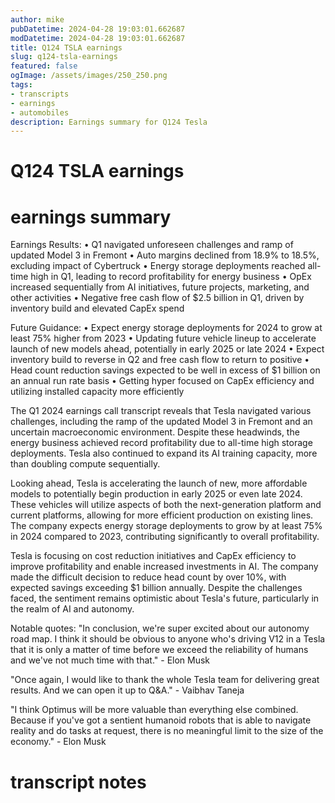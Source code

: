 ```yaml
---
author: mike
pubDatetime: 2024-04-28 19:03:01.662687
modDatetime: 2024-04-28 19:03:01.662687
title: Q124 TSLA earnings
slug: q124-tsla-earnings
featured: false
ogImage: /assets/images/250_250.png
tags:
- transcripts
- earnings
- automobiles
description: Earnings summary for Q124 Tesla
---
```

# Q124 TSLA earnings

# earnings summary
Earnings Results:
• Q1 navigated unforeseen challenges and ramp of updated Model 3 in Fremont
• Auto margins declined from 18.9% to 18.5%, excluding impact of Cybertruck
• Energy storage deployments reached all-time high in Q1, leading to record profitability for energy business
• OpEx increased sequentially from AI initiatives, future projects, marketing, and other activities
• Negative free cash flow of $2.5 billion in Q1, driven by inventory build and elevated CapEx spend

Future Guidance:
• Expect energy storage deployments for 2024 to grow at least 75% higher from 2023
• Updating future vehicle lineup to accelerate launch of new models ahead, potentially in early 2025 or late 2024
• Expect inventory build to reverse in Q2 and free cash flow to return to positive
• Head count reduction savings expected to be well in excess of $1 billion on an annual run rate basis
• Getting hyper focused on CapEx efficiency and utilizing installed capacity more efficiently

The Q1 2024 earnings call transcript reveals that Tesla navigated various challenges, including the ramp of the updated Model 3 in Fremont and an uncertain macroeconomic environment. Despite these headwinds, the energy business achieved record profitability due to all-time high storage deployments. Tesla also continued to expand its AI training capacity, more than doubling compute sequentially.

Looking ahead, Tesla is accelerating the launch of new, more affordable models to potentially begin production in early 2025 or even late 2024. These vehicles will utilize aspects of both the next-generation platform and current platforms, allowing for more efficient production on existing lines. The company expects energy storage deployments to grow by at least 75% in 2024 compared to 2023, contributing significantly to overall profitability.

Tesla is focusing on cost reduction initiatives and CapEx efficiency to improve profitability and enable increased investments in AI. The company made the difficult decision to reduce head count by over 10%, with expected savings exceeding $1 billion annually. Despite the challenges faced, the sentiment remains optimistic about Tesla's future, particularly in the realm of AI and autonomy.

Notable quotes:
"In conclusion, we're super excited about our autonomy road map. I think it should be obvious to anyone who's driving V12 in a Tesla that it is only a matter of time before we exceed the reliability of humans and we've not much time with that." - Elon Musk

"Once again, I would like to thank the whole Tesla team for delivering great results. And we can open it up to Q&A." - Vaibhav Taneja

"I think Optimus will be more valuable than everything else combined. Because if you've got a sentient humanoid robots that is able to navigate reality and do tasks at request, there is no meaningful limit to the size of the economy." - Elon Musk


# transcript notes